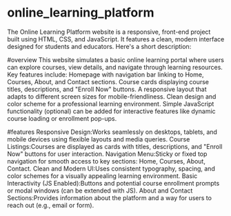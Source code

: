 # online_learning_platform
The Online Learning Platform website is a responsive, front-end project built using HTML, CSS, and JavaScript. It features a clean, modern interface designed for students and educators. Here's a short description:


#overview
This website simulates a basic online learning portal where users can explore courses, view details, and navigate through learning resources. Key features include:
Homepage with navigation bar linking to Home, Courses, About, and Contact sections.
Course cards displaying course titles, descriptions, and "Enroll Now" buttons.
A responsive layout that adapts to different screen sizes for mobile-friendliness.
Clean design and color scheme for a professional learning environment.
Simple JavaScript functionality (optional) can be added for interactive features like dynamic course loading or enrollment pop-ups.

#features
Responsive Design:Works seamlessly on desktops, tablets, and mobile devices using flexible layouts and media queries.
Course Listings:Courses are displayed as cards with titles, descriptions, and "Enroll Now" buttons for user interaction.
Navigation Menu:Sticky or fixed top navigation for smooth access to key sections: Home, Courses, About, Contact.
Clean and Modern UI:Uses consistent typography, spacing, and color schemes for a visually appealing learning environment.
Basic Interactivity (JS Enabled):Buttons and potential course enrollment prompts or modal windows (can be extended with JS).
About and Contact Sections:Provides information about the platform and a way for users to reach out (e.g., email or form).

